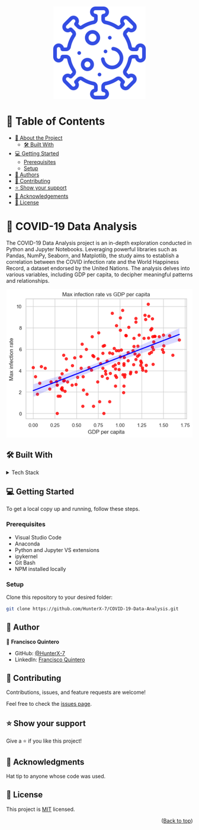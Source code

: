 <a name="readme-top"></a>

<div align="center">

  <img src="./virus.png" alt="logo" width="250"  height="auto" />
  <br/>

</div>

<!-- TABLE OF CONTENTS -->

# 📗 Table of Contents

- [📖 About the Project](#about-project)
  - [🛠 Built With](#built-with)
- [💻 Getting Started](#getting-started)
  - [Prerequisites](#prerequisites)
  - [Setup](#setup)
- [👥 Authors](#authors)
- [🤝 Contributing](#contributing)
- [⭐️ Show your support](#support)
- [🙏 Acknowledgements](#acknowledgements)
- [📝 License](#license)

<!-- PROJECT DESCRIPTION -->

# 📖 COVID-19 Data Analysis <a name="about-project"></a>

The COVID-19 Data Analysis project is an in-depth exploration conducted in Python and Jupyter Notebooks. Leveraging powerful libraries such as Pandas, NumPy, Seaborn, and Matplotlib, the study aims to establish a correlation between the COVID infection rate and the World Happiness Record, a dataset endorsed by the United Nations. The analysis delves into various variables, including GDP per capita, to decipher meaningful patterns and relationships.

<img src="./output.png" alt="Chart" />

</br>

## 🛠 Built With <a name="built-with"></a>



<details>
  <summary>Tech Stack</summary>
  <ul>
    <li>Python</li>
    <li>Jupyter Notebooks</li>
  </ul>
</details>

<!-- GETTING STARTED -->

## 💻 Getting Started <a name="getting-started"></a>

To get a local copy up and running, follow these steps.

### Prerequisites

- Visual Studio Code
- Anaconda
- Python and Jupyter VS extensions
- ipykernel
- Git Bash
- NPM installed locally

### Setup

Clone this repository to your desired folder:

```sh
git clone https://github.com/HunterX-7/COVID-19-Data-Analysis.git
```

<!-- AUTHORS -->

## 👥 Author <a name="authors"></a>

👤 **Francisco Quintero**

- GitHub: [@HunterX-7](https://github.com/HunterX-7)
- LinkedIn: [Francisco Quintero](https://www.linkedin.com/in/francisco-asis-quintero-cede%C3%B1o/)

<!-- CONTRIBUTING -->

## 🤝 Contributing <a name="contributing"></a>

Contributions, issues, and feature requests are welcome!

Feel free to check the [issues page](https://github.com/HunterX-7/COVID-19-Data-Analysis/issues).

<!-- SUPPORT -->

## ⭐️ Show your support <a name="support"></a>

Give a ⭐️ if you like this project!

<!-- Acknowledgments -->

## 🙏 Acknowledgments <a name="acknowledgements"></a>

Hat tip to anyone whose code was used.

<!-- LICENSE -->

## 📝 License <a name="license"></a>

This project is [MIT](./LICENSE) licensed.

<p align="right">(<a href="#readme-top">Back to top</a>)</p>
